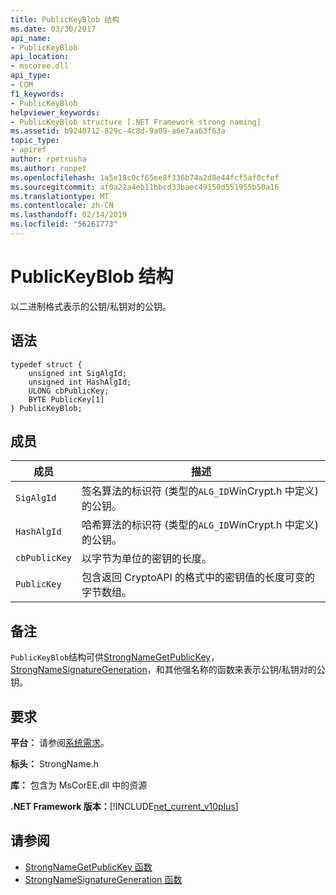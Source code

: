 ```yaml
---
title: PublicKeyBlob 结构
ms.date: 03/30/2017
api_name:
- PublicKeyBlob
api_location:
- mscoree.dll
api_type:
- COM
f1_keywords:
- PublicKeyBlob
helpviewer_keywords:
- PublicKeyBlob structure [.NET Framework strong naming]
ms.assetid: b9240712-829c-4c8d-9a09-a6e7aa63f63a
topic_type:
- apiref
author: rpetrusha
ms.author: ronpet
ms.openlocfilehash: 1a5e18c0cf65ee8f336b74a2d8e44fcf5af0cfef
ms.sourcegitcommit: af0a22a4eb11bbcd33baec49150d551955b50a16
ms.translationtype: MT
ms.contentlocale: zh-CN
ms.lasthandoff: 02/14/2019
ms.locfileid: "56261773"
---
```

# <a name="publickeyblob-structure"></a>PublicKeyBlob 结构
以二进制格式表示的公钥/私钥对的公钥。  
  
## <a name="syntax"></a>语法  
  
```  
typedef struct {  
    unsigned int SigAlgId;  
    unsigned int HashAlgId;  
    ULONG cbPublicKey;  
    BYTE PublicKey[1]  
} PublicKeyBlob;   
```  
  
## <a name="members"></a>成员  
  
|成员|描述|  
|------------|-----------------|  
|`SigAlgId`|签名算法的标识符 (类型的`ALG_ID`WinCrypt.h 中定义) 的公钥。|  
|`HashAlgId`|哈希算法的标识符 (类型的`ALG_ID`WinCrypt.h 中定义) 的公钥。|  
|`cbPublicKey`|以字节为单位的密钥的长度。|  
|`PublicKey`|包含返回 CryptoAPI 的格式中的密钥值的长度可变的字节数组。|  
  
## <a name="remarks"></a>备注  
 `PublicKeyBlob`结构可供[StrongNameGetPublicKey](../../../../docs/framework/unmanaged-api/strong-naming/strongnamegetpublickey-function.md)， [StrongNameSignatureGeneration](../../../../docs/framework/unmanaged-api/strong-naming/strongnamesignaturegeneration-function.md)，和其他强名称的函数来表示公钥/私钥对的公钥。  
  
## <a name="requirements"></a>要求  
 **平台：** 请参阅[系统需求](../../../../docs/framework/get-started/system-requirements.md)。  
  
 **标头：** StrongName.h  
  
 **库：** 包含为 MsCorEE.dll 中的资源  
  
 **.NET Framework 版本：**[!INCLUDE[net_current_v10plus](../../../../includes/net-current-v10plus-md.md)]  
  
## <a name="see-also"></a>请参阅
- [StrongNameGetPublicKey 函数](../../../../docs/framework/unmanaged-api/strong-naming/strongnamegetpublickey-function.md)
- [StrongNameSignatureGeneration 函数](../../../../docs/framework/unmanaged-api/strong-naming/strongnamesignaturegeneration-function.md)
